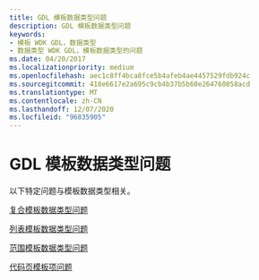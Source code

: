 ```yaml
---
title: GDL 模板数据类型问题
description: GDL 模板数据类型问题
keywords:
- 模板 WDK GDL，数据类型
- 数据类型 WDK GDL，模板数据类型的问题
ms.date: 04/20/2017
ms.localizationpriority: medium
ms.openlocfilehash: aec1c8ff4bca8fce5b4afeb4ae4457529fdb924c
ms.sourcegitcommit: 418e6617e2a695c9cb4b37b5b60e264760858acd
ms.translationtype: MT
ms.contentlocale: zh-CN
ms.lasthandoff: 12/07/2020
ms.locfileid: "96835905"
---
```

# <a name="gdl-template-data-type-issues"></a>GDL 模板数据类型问题


以下特定问题与模板数据类型相关。

[复合模板数据类型问题](compound-template-data-type-issues.md)

[列表模板数据类型问题](list-template-data-type-issues.md)

[范围模板数据类型问题](range-template-data-type-issues.md)

[代码页模板项问题](codepage-template-entry-issues.md)

 

 




